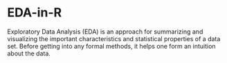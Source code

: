# EDA-in-R
Exploratory Data Analysis (EDA) is an approach for summarizing and visualizing the important characteristics and statistical properties of a data set. Before getting into any formal methods, it helps one form an intuition about the data. 
